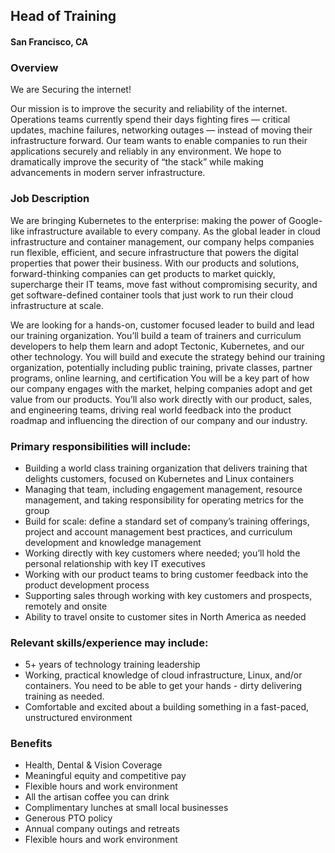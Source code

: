 ## Head of Training
#### San Francisco, CA

### Overview
We are Securing the internet!

Our mission is to improve the security and reliability of the internet. Operations teams currently spend their days fighting fires — critical updates, machine failures, networking outages — instead of moving their infrastructure forward.
Our team wants to enable companies to run their applications securely and reliably in any environment. We hope to dramatically improve the security of “the stack” while making advancements in modern server infrastructure.

### Job Description
We are bringing Kubernetes to the enterprise: making the power of Google-like infrastructure available to every company. As the global leader in cloud infrastructure and container management, our company helps companies run flexible, efficient, and secure infrastructure that powers the digital properties that power their business. With our products and solutions, forward-thinking companies can get products to market quickly, supercharge their IT teams, move fast without compromising security, and get software-defined container tools that just work to run their cloud infrastructure at scale.

We are looking for a hands-on, customer focused leader to build and lead our training organization. You’ll build a team of trainers and curriculum developers to help them learn and adopt Tectonic, Kubernetes, and our other technology. You will build and execute the strategy behind our training organization, potentially including public training, private classes, partner programs, online learning, and certification You will be a key part of how our company engages with the market, helping companies adopt and get value from our products. You’ll also work directly with our product, sales, and engineering teams, driving real world feedback into the product roadmap and influencing the direction of our company and our industry.

### Primary responsibilities will include:
+	Building a world class training organization that delivers training that delights customers, focused on Kubernetes and Linux containers
+	Managing that team, including engagement management, resource management, and taking responsibility for operating metrics for the group
+	Build for scale: define a standard set of company’s training offerings, project and account management best practices, and curriculum development and knowledge management
+	Working directly with key customers where needed; you’ll hold the personal relationship with key IT executives
+	Working with our product teams to bring customer feedback into the product development process
+	Supporting sales through working with key customers and prospects, remotely and onsite
+	Ability to travel onsite to customer sites in North America as needed

### Relevant skills/experience may include:
+	5+ years of technology training leadership
+	Working, practical knowledge of cloud infrastructure, Linux, and/or containers. You need to be able to get your hands - dirty delivering training as needed.
+	Comfortable and excited about a building something in a fast-paced, unstructured environment

### Benefits
+	Health, Dental & Vision Coverage
+	Meaningful equity and competitive pay
+	Flexible hours and work environment
+	All the artisan coffee you can drink
+	Complimentary lunches at small local businesses
+	Generous PTO policy
+	Annual company outings and retreats
+	Flexible hours and work environment
